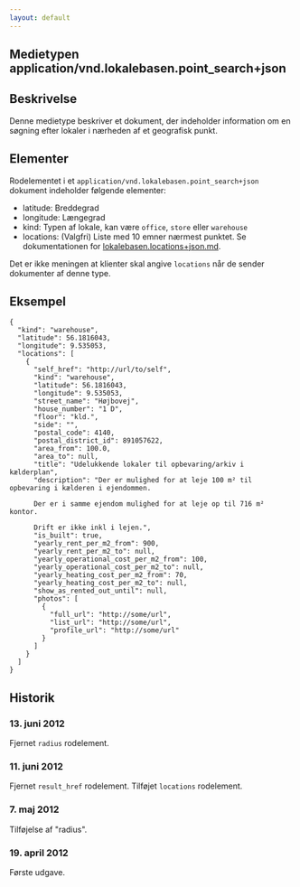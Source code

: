 ```yaml
---
layout: default
---
```

Medietypen application/vnd.lokalebasen.point_search+json
--------------------------------------------------------

Beskrivelse
-----------

Denne medietype beskriver et dokument, der indeholder information om en
søgning efter lokaler i nærheden af et geografisk punkt.

Elementer
---------

Rodelementet i et `application/vnd.lokalebasen.point_search+json` dokument
indeholder følgende elementer:

* latitude: Breddegrad
* longitude: Længegrad
* kind: Typen af lokale, kan være `office`, `store` eller `warehouse`
* locations: (Valgfri) Liste med 10 emner nærmest punktet. Se dokumentationen for
  [lokalebasen.locations+json.md](lokalebasen.locations.json.html).

Det er ikke meningen at klienter skal angive `locations` når de sender
dokumenter af denne type.

Eksempel
--------

    {
      "kind": "warehouse",
      "latitude": 56.1816043,
      "longitude": 9.535053,
      "locations": [
        {
          "self_href": "http://url/to/self",
          "kind": "warehouse",
          "latitude": 56.1816043,
          "longitude": 9.535053,
          "street_name": "Højbovej",
          "house_number": "1 D",
          "floor": "kld.",
          "side": "",
          "postal_code": 4140,
          "postal_district_id": 891057622,
          "area_from": 100.0,
          "area_to": null,
          "title": "Udelukkende lokaler til opbevaring/arkiv i kælderplan",
          "description": "Der er mulighed for at leje 100 m² til opbevaring i kælderen i ejendommen.

          Der er i samme ejendom mulighed for at leje op til 716 m² kontor.

          Drift er ikke inkl i lejen.",
          "is_built": true,
          "yearly_rent_per_m2_from": 900,
          "yearly_rent_per_m2_to": null,
          "yearly_operational_cost_per_m2_from": 100,
          "yearly_operational_cost_per_m2_to": null,
          "yearly_heating_cost_per_m2_from": 70,
          "yearly_heating_cost_per_m2_to": null,
          "show_as_rented_out_until": null,
          "photos": [
            {
              "full_url": "http://some/url",
              "list_url": "http://some/url",
              "profile_url": "http://some/url"
            }
          ]
        }
      ]
    }

Historik
--------
### 13. juni 2012

Fjernet `radius` rodelement.

### 11. juni 2012

Fjernet `result_href` rodelement. Tilføjet `locations` rodelement.

### 7. maj 2012

Tilføjelse af "radius".

### 19. april 2012

Første udgave.
